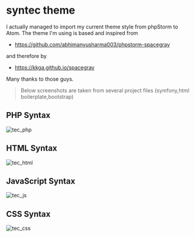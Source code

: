 # syntec theme

I actually managed to import my current theme style from phpStorm to Atom.
The theme I'm using is based and inspired from

* https://github.com/abhimanyusharma003/phpstorm-spacegray

and therefore by
* https://kkga.github.io/spacegray

Many thanks to those guys.

> Below screenshots are taken from several project files (symfony,html boilerplate,bootstrap)


## PHP Syntax
![tec_php](https://cloud.githubusercontent.com/assets/2684102/8796795/d330fbde-2f97-11e5-94ac-1b7ca1d82019.png)

## HTML Syntax
![tec_html](https://cloud.githubusercontent.com/assets/2684102/8796793/d32eb04a-2f97-11e5-8455-7ebe0e4ee618.png)

## JavaScript Syntax
![tec_js](https://cloud.githubusercontent.com/assets/2684102/8796796/d3328558-2f97-11e5-96a8-020d0cf796f8.png)

## CSS Syntax
![tec_css](https://cloud.githubusercontent.com/assets/2684102/8796794/d32ee538-2f97-11e5-9307-d556115e7415.png)
